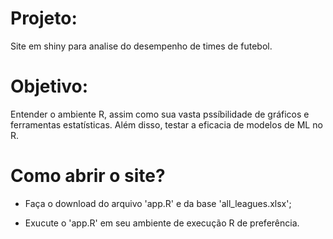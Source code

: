 # Projeto:

Site em shiny para analise do desempenho de times de futebol.

# Objetivo:

Entender o ambiente R, assim como sua vasta pssíbilidade de gráficos e ferramentas estatísticas. Além disso, testar a eficacia de modelos de ML no R.

# Como abrir o site?

- Faça o download do arquivo 'app.R' e da base 'all_leagues.xlsx';

- Exucute o 'app.R' em seu ambiente de execução R de preferência.
